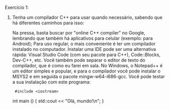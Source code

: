 
Exercício 1:

1. Tenha um compilador C++ para usar quando necessário, sabendo que há diferentes caminhos para isso:

    Na pressa, basta buscar por "online C++ compiler" no Google, lembrando que também há aplicativos para celular (exemplo: para Android);
    Para uso regular, o mais conveniente é ter um compilador instalado no computador. Instalar uma IDE pode ser uma alternativa rápida: Visual Studio Code (com seu pacote para C++), Code::Blocks, Dev-C++, etc.
    Você também pode separar o editor de texto do compilador, que é como eu farei em sala. No Windows, o Notepad++ é um editor simples e popular, e para o compilador você pode instalar o MSYS2 e em seguida o pacote mingw-w64-i686-gcc.
    Você pode testar a sua instalação com este programa:
        
        
        #include <iostream>

    int main ()
    {
    std::cout << "Olá, mundo!\n";
    }